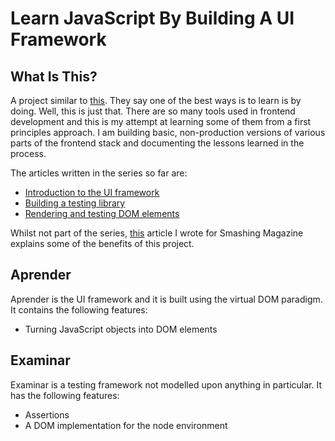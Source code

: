 # Learn JavaScript By Building A UI Framework

## What Is This?

A project similar to [this](https://github.com/taniarascia/laconia). They say one of the best ways is to learn is by doing. Well, this is just that. There are so many tools used in frontend development and this is my attempt at learning some of them from a first principles approach. I am building basic, non-production versions of various parts of the frontend stack and documenting the lessons learned in the process.

The articles written in the series so far are:

- [Introduction to the UI framework](https://dev.to/carlmungazi/learning-javascript-by-building-a-ui-framework-from-scratch-1767)
- [Building a testing library](https://dev.to/carlmungazi/learn-js-by-building-a-ui-framework-part-2-testing-3pff)
- [Rendering and testing DOM elements](https://dev.to/carlmungazi/learn-javascript-by-building-a-ui-framework-part-3-rendering-testing-dom-elements-97l)

Whilst not part of the series, [this](https://www.smashingmagazine.com/2019/07/javascript-knowledge-reading-source-code/#comments-javascript-knowledge-reading-source-code) article I wrote for Smashing Magazine explains some of the benefits of this project.

## Aprender

Aprender is the UI framework and it is built using the virtual DOM paradigm. It contains the following features:
- Turning JavaScript objects into DOM elements

## Examinar

Examinar is a testing framework not modelled upon anything in particular. It has the following features:
- Assertions
- A DOM implementation for the node environment